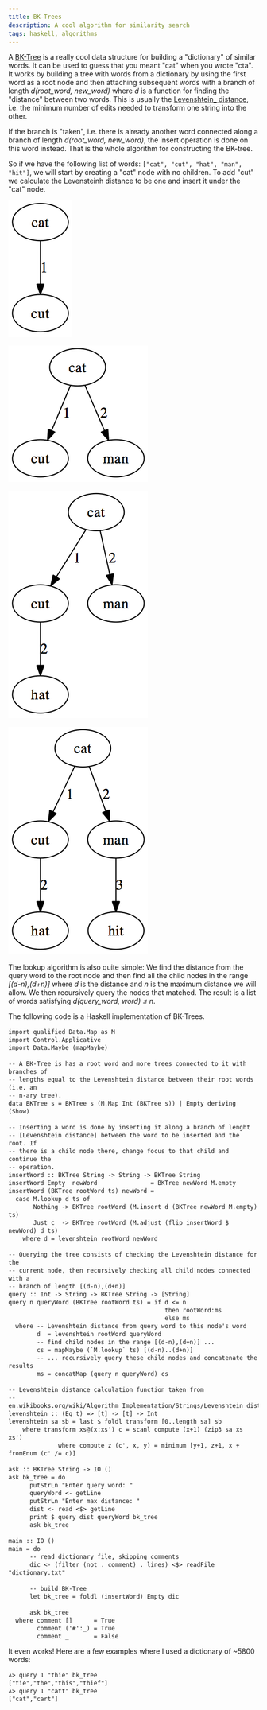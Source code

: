 ```yaml
---
title: BK-Trees
description: A cool algorithm for similarity search
tags: haskell, algorithms
---
```


A [BK-Tree](http://en.wikipedia.org/wiki/BK-tree) is a really cool data
structure for building a "dictionary" of similar words. It can be used to guess
that you meant "cat" when you wrote "cta". It works by building a tree with
words from a dictionary by using the first word as a root node and then
attaching subsequent words with a branch of length *d(root_word,
new_word)* where *d* is a function for finding the "distance" between two words.
This is usually the [Levenshtein_
distance](http://en.wikipedia.org/wiki/Levenshtein_distance), i.e. the minimum
number of edits needed to transform one string into the other.

If the branch is "taken", i.e. there is already another word connected along a
branch of length *d(root_word, new_word)*, the insert operation is done on this
word instead. That is the whole algorithm for constructing the BK-tree.

So if we have the following list of words: `["cat", "cut", "hat", "man",
"hit"]`, we will start by creating a "cat" node with no children. To add "cut"
we calculate the Levensteinh distance to be one and insert it under the "cat"
node.

![1) Cut is inserted under cat with a branch of length one](/images/bk16.png)

![2) The Levensteinh distance between "cat" and "man" is two, so "man" is connected with a branch of length two](/images/bk24.png)

![3) d("hat","cat") = 1, so the insertion operation is done on the "cut" node, and "hat" is connected to "cut" with a branch of length two (d("cut","hat")=2)](/images/bk34.png)

![4) d("cat","man") = 2, so the insertion operation is done on the "man" node, and "hit" is connected to "man" with a branch of length three (d("man","hit")=3)](/images/bk45.png)

The lookup algorithm is also quite simple: We find the distance from the query
word to the root node and then find all the child nodes in the range
*[(d-n),(d+n)]* where *d* is the distance and *n* is the maximum distance we
will allow. We then recursively query the nodes that matched. The result is a
list of words satisfying *d(query_word, word) ≤ n*.

The following code is a Haskell implementation of BK-Trees.

~~~{.haskell}
import qualified Data.Map as M
import Control.Applicative
import Data.Maybe (mapMaybe)

-- A BK-Tree is has a root word and more trees connected to it with branches of
-- lengths equal to the Levenshtein distance between their root words (i.e. an
-- n-ary tree).
data BKTree s = BKTree s (M.Map Int (BKTree s)) | Empty deriving (Show)

-- Inserting a word is done by inserting it along a branch of lenght
-- [Levenshtein distance] between the word to be inserted and the root. If
-- there is a child node there, change focus to that child and continue the
-- operation.
insertWord :: BKTree String -> String -> BKTree String
insertWord Empty  newWord               = BKTree newWord M.empty
insertWord (BKTree rootWord ts) newWord =
  case M.lookup d ts of
       Nothing -> BKTree rootWord (M.insert d (BKTree newWord M.empty) ts)
       Just c  -> BKTree rootWord (M.adjust (flip insertWord $ newWord) d ts)
    where d = levenshtein rootWord newWord

-- Querying the tree consists of checking the Levenshtein distance for the
-- current node, then recursively checking all child nodes connected with a
-- branch of length [(d-n),(d+n)]
query :: Int -> String -> BKTree String -> [String]
query n queryWord (BKTree rootWord ts) = if d <= n
                                            then rootWord:ms
                                            else ms
  where -- Levenshtein distance from query word to this node's word
        d  = levenshtein rootWord queryWord
        -- find child nodes in the range [(d-n),(d+n)] ...
        cs = mapMaybe (`M.lookup` ts) [(d-n)..(d+n)]
        -- ... recursively query these child nodes and concatenate the results
        ms = concatMap (query n queryWord) cs

-- Levenshtein distance calculation function taken from
-- en.wikibooks.org/wiki/Algorithm_Implementation/Strings/Levenshtein_distance
levenshtein :: (Eq t) => [t] -> [t] -> Int
levenshtein sa sb = last $ foldl transform [0..length sa] sb
    where transform xs@(x:xs') c = scanl compute (x+1) (zip3 sa xs xs')
              where compute z (c', x, y) = minimum [y+1, z+1, x + fromEnum (c' /= c)]

ask :: BKTree String -> IO ()
ask bk_tree = do
      putStrLn "Enter query word: "
      queryWord <- getLine
      putStrLn "Enter max distance: "
      dist <- read <$> getLine
      print $ query dist queryWord bk_tree
      ask bk_tree

main :: IO ()
main = do
      -- read dictionary file, skipping comments
      dic <- (filter (not . comment) . lines) <$> readFile "dictionary.txt"

      -- build BK-Tree
      let bk_tree = foldl (insertWord) Empty dic

      ask bk_tree
  where comment []      = True
        comment ('#':_) = True
        comment _       = False
~~~

It even works! Here are a few examples where I used a dictionary of ~5800 words:

    λ> query 1 "thie" bk_tree
    ["tie","the","this","thief"]
    λ> query 1 "catt" bk_tree
    ["cat","cart"]
